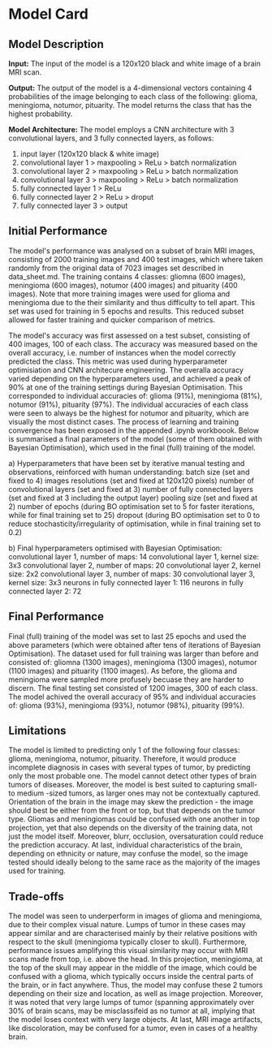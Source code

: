 # Model Card


## Model Description

**Input:** The input of the model is a 120x120 black and white image of a brain MRI scan.

**Output:** The output of the model is a 4-dimensional vectors containing 4 probabilities of the image belonging to each class of the following: glioma, meningioma, notumor, pituarity. The model returns the class that has the highest probability.

**Model Architecture:** The model employs a CNN architecture with 3 convolutional layers, and 3 fully connected layers, as follows:
1) input layer (120x120 black & white image)
2) convolutional layer 1 > maxpooling > ReLu > batch normalization
3) convolutional layer 2 > maxpooling > ReLu > batch normalization
4) convolutional layer 3 > maxpooling > ReLu > batch normalization
5) fully connected layer 1 > ReLu
6) fully connected layer 2 > ReLu > droput
7) fully connected layer 3 > output

## Initial Performance

The model's performance was analysed on a subset of brain MRI images, consisting of 2000 training images and 400 test images, which where taken randomly from the original data of 7023 images set described in data_sheet.md. The training contains 4 classes: gliomna (600 images), meningioma (600 images), notumor (400 images) and pituarity (400 images). Note that more training images were used for glioma and meningioma due to the their similarity and thus difficulty to tell apart. This set was used for training in 5 epochs and results. This reduced subset allowed for faster training and quicker comparison of metrics.

The model's accuracy was first assessed on a test subset, consisting of 400 images, 100 of each class. The accuracy was measured based on the overall accuracy, i.e. number of instances when the model correctly predicted the class. This metric was used during hyperparameter optimisiation and CNN architecure engineering. The overalla accuracy varied depending on the hyperparameters used, and achieved a peak of 90% at one of the training settings during Bayesian Optimisation. This corresponded to individual accuracies of: glioma (91%), meningioma (81%), notumor (91%), pituarity (97%). The individual accuracies of each class were seen to always be the highest for notumor and pituarity, which are visually the most distinct cases. The process of learning and training convergence has been exposed in the appended .ipynb workboook. Below is summarised a final parameters of the model (some of them  obtained with Bayesian Optimisation), which used in the final (full) training of the model.

a) Hyperparameters that have been set by iterative manual testing and observations, reinforced with human understanding:
batch size (set and fixed to 4)
images resolutions (set and fixed at 120x120 pixels)
number of convolutional layers (set and fixed at 3)
number of fully connected layers (set and fixed at 3 including the output layer)
pooling size (set and fixed at 2)
number of epochs (during BO optimisation set to 5 for faster iterations, while for final training set to 25)
dropout (during BO optimisation set to 0 to reduce stochasticity/irregularity of optimisation, while in final training set to 0.2)

b) Final hyperparameters optimised with Bayesian Optimisation:
convolutional layer 1, number of maps: 14
convolutional layer 1, kernel size: 3x3
convolutional layer 2, number of maps: 20
convolutional layer 2, kernel size: 2x2
convolutional layer 3, number of maps: 30
convolutional layer 3, kernel size: 3x3
neurons in fully connected layer 1: 116
neurons in fully connected layer 2: 72

## Final Performance

Final (full) training of the model was set to last 25 epochs and used the above parameters (which were obtained after tens of iterations of Bayesian Optimisation). The dataset used for full training was larger than before and consisted of: gliomna (1300 images), meningioma (1300 images), notumor (1100 images) and pituarity (1100 images). As before, the glioma and meningioma were sampled more profusely becuase they are harder to discern. The final testing set consisted of 1200 images, 300 of each class. The model achived the overall accuracy of 95% and individual accuracies of: glioma (93%), meningioma (93%), notumor (98%), pituarity (99%).

## Limitations

The model is limited to predicting only 1 of the following four classes: glioma, meningioma, notumor, pituarity. Therefore, it would produce incomplete diagnosis in cases with several types of tumor, by predicting only the most probable one. The model cannot detect other types of brain tumors of diseases. Moreover, the model is best suited to capturing small- to medium -sized tumors, as larger ones may not be contextually captured. Orientation of the brain in the image may skew the prediction - the image should best be either from the front or top, but that depends on the tumor type. Gliomas and meningiomas could be confused with one another in top projection, yet that also depends on the diversity of the training data, not just the model itself. Moreover, blurr, occlusion, oversaturation could reduce the prediction accuracy. At last, individual characteristics of the brain, depending on ethnicity or nature, may confuse the model, so the image tested should ideally belong to the same race as the majority of the images used for training.

## Trade-offs

The model was seen to underperform in images of glioma and meningioma, due to their complex visual nature. Lumps of tumor in these cases may appear similar and are characterised mainly by their relative positions with respect to the skull (meningioma typically closer to skull). Furthermore, performance issues amplifying this visual similarity may occur with MRI scans made from top, i.e. above the head. In this projection, meningioma, at the top of the skull may appear in the middle of the image, which could be confused with a glioma, which typically occurs inside the central parts of the brain, or in fact anywhere. Thus, the model may confuse these 2 tumors depending on their size and location, as well as image projection. Moreover, it was noted that very large lumps of tumor (spanning approximately over 30% of brain scans, may be misclassifeid as no tumor at all, implying that the model loses context with very large objects. At last, MRI image artifacts, like discoloration, may be confused for a tumor, even in cases of a healthy brain.
